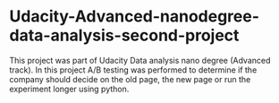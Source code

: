 # Udacity-Advanced-nanodegree-data-analysis-second-project
This project was part of Udacity Data analysis nano degree (Advanced track). In this project A/B testing was performed to determine if the company should decide on the old page, the new page or run the experiment longer using python.
